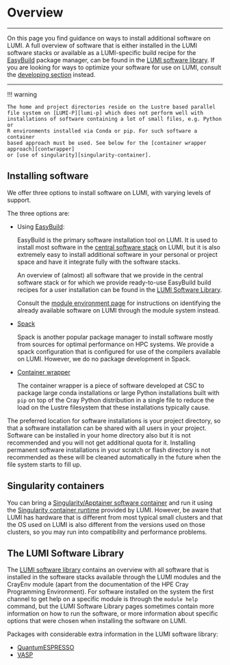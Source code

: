# Overview

[developing-overview]: ../development/index.md
[lumi-p]: ../hardware/storage/lumip.md
[easybuild]: ./installing/easybuild.md
[spack]: ./installing/spack.md
[contwrapper]: ../software/installing/container-wrapper.md
[singularity-container]: ../software/containers/singularity.md
[singularity-jobs]: ../runjobs/scheduled-jobs/container-jobs.md
[software-stacks]: ../runjobs/lumi_env/softwarestacks.md
[module-env]: ../runjobs/lumi_env/Lmod_modules.md
[software-library]: https://lumi-supercomputer.github.io/LUMI-EasyBuild-docs

---
On this page you find guidance on ways to install additional software on LUMI. 
A full overview of software that is either installed in the LUMI software
stacks or available as a LUMI-specific build recipe for the 
[EasyBuild][easybuild] package manager, can be found in the
[LUMI software library](https://lumi-supercomputer.github.io/LUMI-EasyBuild-docs/).
If you are looking for ways to
optimize your software for use on LUMI, consult the [developing
section][developing-overview] instead.

---

!!! warning

    The home and project directories reside on the Lustre based parallel
    file system on [LUMI-P][lumi-p] which does not perform well with
    installations of software containing a lot of small files, e.g. Python or
    R environments installed via Conda or pip. For such software a container
    based approach must be used. See below for the [container wrapper approach][contwrapper]
    or [use of singularity][singularity-container].


## Installing software

We offer three options to install software on LUMI, with varying levels of support.

The three options are:

-   Using [EasyBuild][easybuild]:

    EasyBuild is the primary software installation tool on LUMI. It is used to install
    most software in the [central software stack][software-stacks] on LUMI, but it 
    is also extremely easy to install additional software in your personal or project
    space and have it integrate fully with the software stacks.

    An overview of (almost) all software that we provide in the central software stack
    or for which we provide ready-to-use EasyBuild build recipes for a user installation
    can be found in the [LUMI Software Library][software-library].

    Consult the [module environment page][module-env] for instructions on
    identifying the already available software on LUMI through the module system instead. 

-   [Spack][spack]

    Spack is another popular package manager to install software mostly from sources for
    optimal performance on HPC systems. We provide a spack configuration that is
    configured for use of the compilers available on LUMI. However, we do no package
    development in Spack.

-   [Container wrapper][contwrapper]

     The container wrapper is a piece of software developed at CSC to package large
     conda installations or large Python installations built with `pip` on top of the
     Cray Python distribution in a single file to reduce the load on the Lustre filesystem
     that these installations typically cause.

The preferred location for software installations is your project directory, so that 
a software installation can be shared with all users in your project. Software can be
installed in your home directory also but it is not recommended and you will not get
additional quota for it. Installing permanent software installations in your scratch
or flash directory is not recommended as these will be cleaned automatically in the 
future when the file system starts to fill up.


## Singularity containers

You can bring a [Singularity/Apptainer software container][singularity-container]
and run it using the [Singularity container runtime][singularity-jobs]
provided by LUMI. However, be aware that LUMI has hardware that is different from 
most typical small clusters and that the OS used on LUMI is also different from 
the versions used on those clusters, so you may run into compatibility and
performance problems.

## The LUMI Software Library

The [LUMI software library](https://lumi-supercomputer.github.io/LUMI-EasyBuild-docs/)
contains an overview with all software that is installed in the software stacks available
through the LUMI modules and the CrayEnv module (apart from the documentation of the
HPE Cray Programming Environment). For software installed on the system the first channel
to get help on a specific module is through the `module help` command, but the LUMI
Software Library pages sometimes contain more information on how to run the software,
or more information about specific options that were chosen when installing the software
on LUMI.

Packages with considerable extra information in the LUMI software library:

-   [QuantumESPRESSO](https://lumi-supercomputer.github.io/LUMI-EasyBuild-docs/q/QuantumESPRESSO/)
-   [VASP](https://lumi-supercomputer.github.io/LUMI-EasyBuild-docs/v/VASP/)

